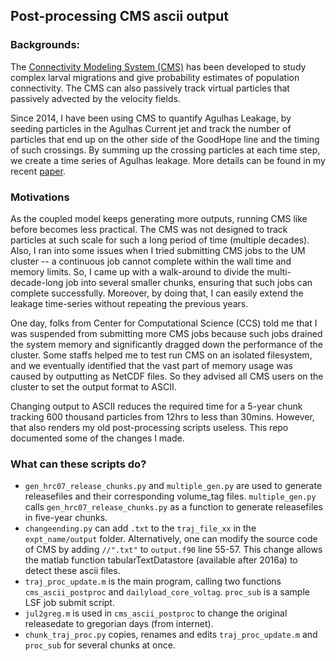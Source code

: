 ## Post-processing CMS ascii output

### Backgrounds:
The [Connectivity Modeling System (CMS)](https://www.researchgate.net/profile/Claire_Paris/publication/250917334_Connectivity_Modeling_System_A_probabilistic_modeling_tool_for_the_multi-scale_tracking_of_biotic_and_abiotic_variability_in_the_ocean/links/54315f740cf29bbc1278979e.pdf) has been developed to study complex larval migrations and give probability estimates of population connectivity. The CMS can also passively track virtual particles that passively advected by the velocity fields. 

Since 2014, I have been using CMS to quantify Agulhas Leakage, by seeding particles in the Agulhas Current jet and track the number of particles that end up on the other side of the GoodHope line and the timing of such crossings. By summing up the crossing particles at each time step, we create a time series of Agulhas leakage. More details can be found in my recent [paper](http://journals.ametsoc.org/doi/abs/10.1175/JCLI-D-15-0568.1). 

### Motivations
As the coupled model keeps generating more outputs, running CMS like before becomes less practical. The CMS was not designed to track particles at such scale for such a long period of time (multiple decades). Also, I ran into some issues when I tried submitting CMS jobs to the UM cluster -- a continuous job cannot complete within the wall time and memory limits. So, I came up with a walk-around to divide the multi-decade-long job into several smaller chunks, ensuring that such jobs can complete successfully. Moreover, by doing that, I can easily extend the leakage time-series without repeating the previous years. 

One day, folks from Center for Computational Science (CCS) told me that I was suspended from submitting more CMS jobs because such jobs drained the system memory and significantly dragged down the performance of the cluster. Some staffs helped me to test run CMS on an isolated filesystem, and we eventually identified that the vast part of memory usage was caused by outputting as NetCDF files. So they advised all CMS users on the cluster to set the output format to ASCII. 

Changing output to ASCII reduces the required time for a 5-year chunk tracking 600 thousand particles from 12hrs to less than 30mins. However, that also renders my old post-processing scripts useless. This repo documented some of the changes I made. 


### What can these scripts do?
* `gen_hrc07_release_chunks.py` and `multiple_gen.py` are used to generate releasefiles and their corresponding volume_tag files. `multiple_gen.py` calls `gen_hrc07_release_chunks.py` as a function to generate releasefiles in five-year chunks.
* `changeending.py` can add `.txt` to the `traj_file_xx` in the `expt_name/output` folder. Alternatively, one can modify the source code of CMS by adding `//".txt"` to `output.f90` line 55-57. This change allows the matlab function tabularTextDatastore (available after 2016a) to detect these ascii files. 
* `traj_proc_update.m` is the main program, calling two functions `cms_ascii_postproc` and `dailyload_core_voltag`. `proc_sub` is a sample LSF job submit script.
* `jul2greg.m` is used in `cms_ascii_postproc` to change the original releasedate to gregorian days (from internet).
* `chunk_traj_proc.py` copies, renames and edits `traj_proc_update.m` and `proc_sub` for several chunks at once. 




